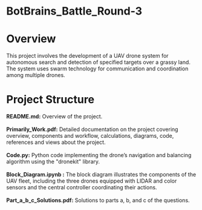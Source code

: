 # BotBrains_Battle_Round-3

# Overview

This project involves the development of a UAV drone system for autonomous search and detection of specified targets over a grassy land. The system uses swarm technology for communication and coordination among multiple drones.

# Project Structure

<b>README.md:</b> Overview of the project. <br><br>
<b>Primarily_Work.pdf:</b> Detailed documentation on the project covering overview, components and workflow, calculations, diagrams, code, references and views about the project. <br><br>
<b>Code.py:</b> Python code implementing the drone’s navigation and balancing algorithm using the "dronekit" library. <br><br>
<b>Block_Diagram.ipynb :</b> The block diagram illustrates the components of the UAV fleet, including the three drones equipped with LIDAR and color sensors and the central controller coordinating their actions. <br><br>
<b>Part_a_b_c_Solutions.pdf:</b> Solutions to parts a, b, and c of the questions. 
